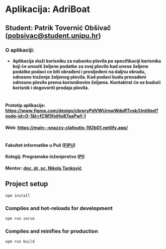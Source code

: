 # Aplikacija: AdriBoat

## Student: Patrik Tovernić Obšivač (pobsivac@student.unipu.hr)

### O aplikaciji:

- **Aplikacija služi korisniku za nabavku plovila po specifikaciji korisnika koji će unositi željene podatke za svoj plovilo kad unese željene podatke podaci ce biti obrađeni i prosljeđeni na daljnu obradu, odnosno traženje željenog plovila. Kad podaci budu pronađeni odnosno plovilo prema korisnikovim željama. Kontakirat će se budući korisnik i dogovoriti prodaja plovila.**

#

#

#### Prototip aplikacije: https://www.figma.com/design/cbroryPdVWUrnwWdpRTvsk/Untitled?node-id=0-1&t=fCW5fsiHo87aaPwf-1

#### Web: https://main--snazzy-clafoutis-192b01.netlify.app/

#

#

#### Fakultet informatike u Puli ([FIPU](https://fipu.unipu.hr/))

#### Kolegij: Programsko inženjerstvo ([PI](https://ntankovic.unipu.hr/pi))

#### Mentor: [doc. dr. sc. Nikola Tanković](https://ntankovic.unipu.hr)

## Project setup

```
npm install
```

### Compiles and hot-reloads for development

```
npm run serve
```

### Compiles and minifies for production

```
npm run build
```
